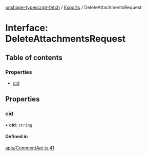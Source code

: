 [onshape-typescript-fetch](../README.md) / [Exports](../modules.md) / DeleteAttachmentsRequest

# Interface: DeleteAttachmentsRequest

## Table of contents

### Properties

- [cid](DeleteAttachmentsRequest.md#cid)

## Properties

### cid

• **cid**: `string`

#### Defined in

[apis/CommentApi.ts:41](https://github.com/toebes/onshape-typescript-fetch/blob/3e11ae1/apis/CommentApi.ts#L41)
